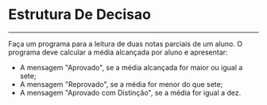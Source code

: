 # Estrutura De Decisao
___

 Faça um programa para a leitura de duas notas parciais de um aluno. O programa deve calcular a média alcançada por aluno e apresentar:
 
 *   A mensagem "Aprovado", se a média alcançada for maior ou igual a sete; 
 *   A mensagem "Reprovado", se a média for menor do que sete; 
 *   A mensagem "Aprovado com Distinção", se a média for igual a dez.
